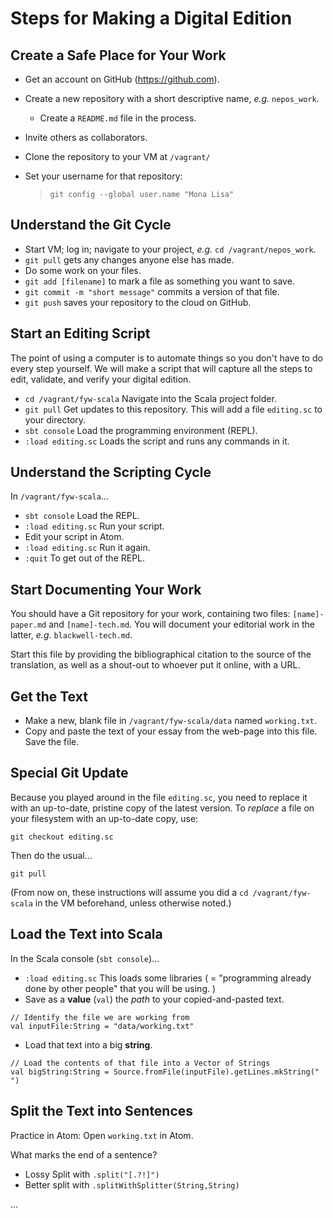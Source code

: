 # Steps for Making a Digital Edition

## Create a Safe Place for Your Work

- Get an account on GitHub (https://github.com).
- Create a new repository with a short descriptive name, *e.g.* `nepos_work`.
	- Create a `README.md` file in the process.
- Invite others as collaborators.
- Clone the repository to your VM at `/vagrant/`
- Set your username for that repository:

	> `git config --global user.name "Mona Lisa"`

## Understand the Git Cycle

- Start VM; log in; navigate to your project, *e.g.* `cd /vagrant/nepos_work`.
- `git pull` gets any changes anyone else has made.
- Do some work on your files.
- `git add [filename]` to mark a file as something you want to save.
- `git commit -m "short message"` commits a version of that file.
- `git push` saves your repository to the cloud on GitHub.

## Start an Editing Script

The point of using a computer is to automate things so you don't have to do every step yourself. We will make a script that will capture all the steps to edit, validate, and verify your digital edition.

- `cd /vagrant/fyw-scala` Navigate into the Scala project folder.
- `git pull` Get updates to this repository. This will add a file `editing.sc` to your directory.
- `sbt console` Load the programming environment (REPL).
- `:load editing.sc` Loads the script and runs any commands in it.

## Understand the Scripting Cycle

In `/vagrant/fyw-scala`…

- `sbt console` Load the REPL.
- `:load editing.sc` Run your script.
- Edit your script in Atom.
- `:load editing.sc` Run it again.
- `:quit` To get out of the REPL.

## Start Documenting Your Work

You should have a Git repository for your work, containing two files: `[name]-paper.md` and `[name]-tech.md`. You will document your editorial work in the latter, *e.g.* `blackwell-tech.md`.

Start this file by providing the bibliographical citation to the source of the translation, as well as a shout-out to whoever put it online, with a URL.

## Get the Text

- Make a new, blank file in `/vagrant/fyw-scala/data` named `working.txt`.
- Copy and paste the text of your essay from the web-page into this file. Save the file.

## Special Git Update

Because you played around in the file `editing.sc`, you need to replace it with an up-to-date, pristine copy of the latest version. To *replace* a file on your filesystem with an up-to-date copy, use:

    git checkout editing.sc

Then do the usual…

    git pull

(From now on, these instructions will assume you did a `cd /vagrant/fyw-scala` in the VM beforehand, unless otherwise noted.)

## Load the Text into Scala

In the Scala console (`sbt console`)…

- `:load editing.sc` This loads some libraries ( = "programming already done by other people" that you will be using. )
- Save as a **value** (`val`) the *path* to your copied-and-pasted text.

~~~
// Identify the file we are working from
val inputFile:String = "data/working.txt"
~~~

- Load that text into a big **string**.

~~~
// Load the contents of that file into a Vector of Strings
val bigString:String = Source.fromFile(inputFile).getLines.mkString(" ")
~~~


## Split the Text into Sentences

Practice in Atom: Open `working.txt` in Atom.

What marks the end of a sentence?

- Lossy Split with `.split("[.?!]")`
- Better split with `.splitWithSplitter(String,String)`

> 


…
